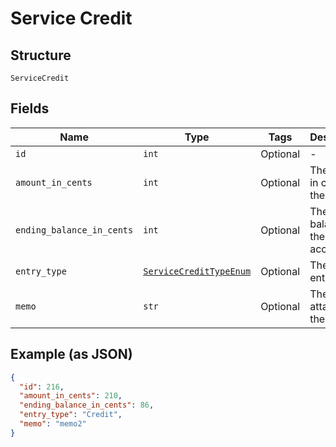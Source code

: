 
# Service Credit

## Structure

`ServiceCredit`

## Fields

| Name | Type | Tags | Description |
|  --- | --- | --- | --- |
| `id` | `int` | Optional | - |
| `amount_in_cents` | `int` | Optional | The amount in cents of the entry |
| `ending_balance_in_cents` | `int` | Optional | The new balance for the credit account |
| `entry_type` | [`ServiceCreditTypeEnum`](../../doc/models/service-credit-type-enum.md) | Optional | The type of entry |
| `memo` | `str` | Optional | The memo attached to the entry |

## Example (as JSON)

```json
{
  "id": 216,
  "amount_in_cents": 210,
  "ending_balance_in_cents": 86,
  "entry_type": "Credit",
  "memo": "memo2"
}
```

